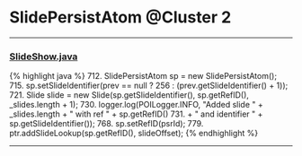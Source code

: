 # SlidePersistAtom @Cluster 2

***

### [SlideShow.java](https://searchcode.com/codesearch/view/97394959/)
{% highlight java %}
712. SlidePersistAtom sp = new SlidePersistAtom();
715. sp.setSlideIdentifier(prev == null ? 256 : (prev.getSlideIdentifier() + 1));
721. Slide slide = new Slide(sp.getSlideIdentifier(), sp.getRefID(), _slides.length + 1);
730. logger.log(POILogger.INFO, "Added slide " + _slides.length + " with ref " + sp.getRefID()
731.     + " and identifier " + sp.getSlideIdentifier());
768. sp.setRefID(psrId);
779. ptr.addSlideLookup(sp.getRefID(), slideOffset);
{% endhighlight %}

***

